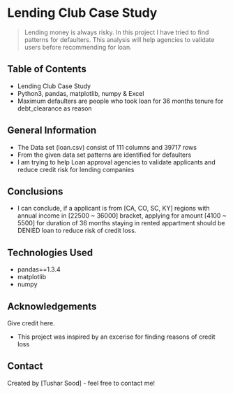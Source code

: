# Lending Club Case Study
> Lending money is always risky. In this project I have tried to find patterns for defaulters. This analysis will help agencies to validate users before recommending for loan.


## Table of Contents
* Lending Club Case Study
* Python3, pandas, matplotlib, numpy & Excel 
* Maximum defaulters are people who took loan for 36 months tenure for debt_clearance as reason


## General Information
- The Data set (loan.csv) consist of 111 columns and 39717 rows
- From the given data set patterns are identified for defaulters
- I am trying to help Loan approval agencies to validate applicants and reduce credit risk for lending companies


## Conclusions
- I can conclude, if a applicant is from [CA, CO, SC, KY] regions with annual income in [22500 ~ 36000] bracket, applying for amount [4100 ~ 5500] for duration of 36 months staying in rented appartment should be DENIED loan to reduce risk of credit loss.

## Technologies Used
- pandas==1.3.4
- matplotlib
- numpy


## Acknowledgements
Give credit here.
- This project was inspired by an excerise for finding reasons of credit loss


## Contact
Created by [Tushar Sood] - feel free to contact me!
